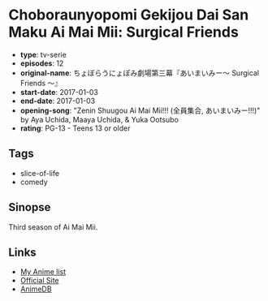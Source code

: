 # Choboraunyopomi Gekijou Dai San Maku Ai Mai Mii: Surgical Friends

-   **type**: tv-serie
-   **episodes**: 12
-   **original-name**: ちょぼらうにょぽみ劇場第三幕『あいまいみー～ Surgical Friends ～』
-   **start-date**: 2017-01-03
-   **end-date**: 2017-01-03
-   **opening-song**: "Zenin Shuugou Ai Mai Mii!!! (全員集合, あいまいみー!!!)" by Aya Uchida, Maaya Uchida, & Yuka Ootsubo
-   **rating**: PG-13 - Teens 13 or older

## Tags

-   slice-of-life
-   comedy

## Sinopse

Third season of Ai Mai Mii.

## Links

-   [My Anime list](https://myanimelist.net/anime/34295/Choboraunyopomi_Gekijou_Dai_San_Maku_Ai_Mai_Mii__Surgical_Friends)
-   [Official Site](http://www.dreamcreation.co.jp/aimaimi3/)
-   [AnimeDB](http://anidb.info/perl-bin/animedb.pl?show=anime&aid=12506)
